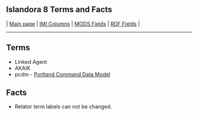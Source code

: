 ## Islandora 8 Terms and Facts

| [Main page](index.md) | [IMI Columns](IMI.md) | [MODS Fields](MODS.md) | [RDF Fields](RDF.md) |

---
## Terms

* Linked Agent
* AKAIK 
* pcdm - [Portland Command Data Model](https://pcdm.org/2016/04/18/models#)




## Facts
* Relator term labels can not be changed. 
